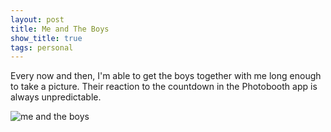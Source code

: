```yaml
---
layout: post
title: Me and The Boys
show_title: true
tags: personal
---
```

Every now and then, I'm able to get the boys together with me long enough to
take a picture. Their reaction to the countdown in the Photobooth app is 
always unpredictable.

![me and the boys](http://s3.amazonaws.com/ScottHelm/stuff/pics/20121203.jpg)
